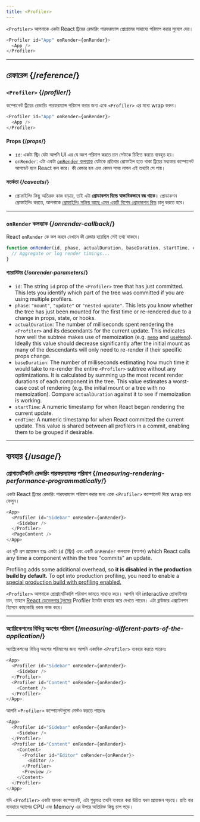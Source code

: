 ```yaml
---
title: <Profiler>
---
```


<Intro>

`<Profiler>` আপনাকে একটা React ট্রিয়ের রেন্ডারিং পারফরম্যান্স প্রোগ্রামের সাহায্যে পরিমাপ করার সুযোগ দেয়।

```js
<Profiler id="App" onRender={onRender}>
  <App />
</Profiler>
```

</Intro>

<InlineToc />

---

## রেফারেন্স {/*reference*/}

### `<Profiler>` {/*profiler*/}

কম্পোনেন্ট ট্রিয়ের রেন্ডারিং পারফরম্যান্স পরিমাপ করার জন্য একে `<Profiler>` এর মধ্যে wrap করুন।

```js
<Profiler id="App" onRender={onRender}>
  <App />
</Profiler>
```

#### Props {/*props*/}


* `id`: একটা স্ট্রিং যেটা আপনি UI এর যে অংশ পরিমাপ করতে চান সেটাকে চিহ্নিত করতে ব্যবহৃত হয়।
* `onRender`: এটা একটা [`onRender` কলব্যাক](#onrender-callback) যেটাকে প্রতিবার প্রোফাইল হতে থাকা ট্রিয়ের মধ্যকার কম্পোনেন্ট আপডেট হলে React কল করে। কী রেন্ডার হল এবং কেমন সময় লাগল এই তথ্যটা সে পায়।


#### সতর্কতা {/*caveats*/}

* প্রোফাইলিং কিছু অতিরক্ত কাজ বাড়ায়, তাই এটা **প্রোডাকশন বিল্ডে স্বাভাবিকভাবে বন্ধ থাকে।** প্রোডাকশন প্রোফাইলিং করতে, আপনাকে [প্রোফাইলিং সক্রিয় আছে এমন একটি বিশেষ প্রোডাকশন বিল্ড](https://fb.me/react-profiling) চালু করতে হবে।

---

### `onRender` কলব্যাক {/*onrender-callback*/}

React `onRender` কে কল করবে যেখানে কী রেন্ডার হয়েছিল সেই তথ্য থাকবে।

```js
function onRender(id, phase, actualDuration, baseDuration, startTime, commitTime) {
  // Aggregate or log render timings...
}
```

#### প্যারামিটার {/*onrender-parameters*/}

* `id`: The string `id` prop of the `<Profiler>` tree that has just committed. This lets you identify which part of the tree was committed if you are using multiple profilers.
* `phase`: `"mount"`, `"update"` or `"nested-update"`. This lets you know whether the tree has just been mounted for the first time or re-rendered due to a change in props, state, or hooks.
* `actualDuration`: The number of milliseconds spent rendering the `<Profiler>` and its descendants for the current update. This indicates how well the subtree makes use of memoization (e.g. [`memo`](/reference/react/memo) and [`useMemo`](/reference/react/useMemo)). Ideally this value should decrease significantly after the initial mount as many of the descendants will only need to re-render if their specific props change.
* `baseDuration`: The number of milliseconds estimating how much time it would take to re-render the entire `<Profiler>` subtree without any optimizations. It is calculated by summing up the most recent render durations of each component in the tree. This value estimates a worst-case cost of rendering (e.g. the initial mount or a tree with no memoization). Compare `actualDuration` against it to see if memoization is working.
* `startTime`: A numeric timestamp for when React began rendering the current update.
* `endTime`: A numeric timestamp for when React committed the current update. This value is shared between all profilers in a commit, enabling them to be grouped if desirable.

---

## ব্যবহার {/*usage*/}

### প্রোগামেটিকালি রেন্ডারিং পারফরম্যান্সের পরিমাপ {/*measuring-rendering-performance-programmatically*/}

একটা React ট্রিয়ের রেন্ডারিং পারফরম্যান্স পরিমাপ করার জন্য একে `<Profiler>` কম্পোনেন্ট দিয়ে wrap করে ফেলুন।

```js {2,4}
<App>
  <Profiler id="Sidebar" onRender={onRender}>
    <Sidebar />
  </Profiler>
  <PageContent />
</App>
```

এর দুটি প্রপ প্রয়োজন হয়ঃ একটা `id` (স্ট্রিং) এবং একটি `onRender` কলব্যাক (ফাংশন) which React calls any time a component within the tree "commits" an update.

<Pitfall>

Profiling adds some additional overhead, so **it is disabled in the production build by default.** To opt into production profiling, you need to enable a [special production build with profiling enabled.](https://fb.me/react-profiling)

</Pitfall>

<Note>

`<Profiler>` আপনাকে প্রোগ্রামেটিকালি পরিমাপ জানতে সাহায্য করে। আপনি যদি interactive প্রোফাইলার চান, তাহলে [React ডেভেলপার টুলসের](/learn/react-developer-tools) Profiler ট্যাবটা ব্যবহার করে দেখতে পারেন। এটা ব্রাউজার এক্সটেনশন হিসেবে কাছাকাছি রকম কাজ করে।

</Note>

---

### অ্যাপ্লিকেশনের বিভিন্ন অংশের পরিমাপ {/*measuring-different-parts-of-the-application*/}

অ্যাপ্লিকেশনের বিভিন্ন অংশের পরিমাপের জন্য আপনি একাধিক `<Profiler>` ব্যবহার করতে পারেনঃ

```js {5,7}
<App>
  <Profiler id="Sidebar" onRender={onRender}>
    <Sidebar />
  </Profiler>
  <Profiler id="Content" onRender={onRender}>
    <Content />
  </Profiler>
</App>
```

আপনি `<Profiler>` কম্পোনেন্টগুলো নেস্টও করতে পারেনঃ

```js {5,7,9,12}
<App>
  <Profiler id="Sidebar" onRender={onRender}>
    <Sidebar />
  </Profiler>
  <Profiler id="Content" onRender={onRender}>
    <Content>
      <Profiler id="Editor" onRender={onRender}>
        <Editor />
      </Profiler>
      <Preview />
    </Content>
  </Profiler>
</App>
```

যদি `<Profiler>` একটা হালকা কম্পোনেন্ট, এটা শুধুমাত্র তখনি ব্যবহার করা উচিত যখন প্রয়োজন পড়ছে। প্রতি বার ব্যবহারে অ্যাপের CPU এবং Memory এর উপরে অতিরিক্ত কিছু চাপ পড়ে।

---


